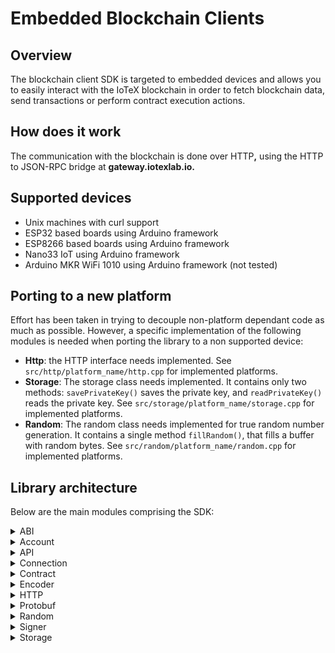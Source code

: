 # Embedded Blockchain Clients

## Overview

The blockchain client SDK is targeted to embedded devices and allows you to easily interact with the IoTeX blockchain in order to fetch blockchain data, send transactions or perform contract execution actions.

## How does it work

The communication with the blockchain is done over HTT&#x50;**,** using the HTTP to JSON-RPC bridge at **gateway.iotexlab.io.**

## Supported devices

* Unix machines with curl support
* ESP32 based boards using Arduino framework
* ESP8266 based boards using Arduino framework
* Nano33 IoT using Arduino framework
* Arduino MKR WiFi 1010 using Arduino framework (not tested)

## Porting to a new platform

Effort has been taken in trying to decouple non-platform dependant code as much as possible. However, a specific implementation of the following modules is needed when porting the library to a non supported device:

* **Http**: the HTTP interface needs implemented. See `src/http/platform_name/http.cpp` for implemented platforms.
* **Storage**: The storage class needs implemented. It contains only two methods: `savePrivateKey()` saves the private key, and `readPrivateKey()` reads the private key. See `src/storage/platform_name/storage.cpp` for implemented platforms.
* **Random**: The random class needs implemented for true random number generation. It contains a single method `fillRandom()`, that fills a buffer with random bytes. See `src/random/platform_name/random.cpp` for implemented platforms.

## Library architecture

Below are the main modules comprising the SDK:

<details>

<summary>ABI</summary>

Classes and functions to encode data using the Ethereum abi specification.

</details>

<details>

<summary>Account</summary>

Classes and functions to create a wallet from a private key, obtain the address and send actions to the blockchain.

</details>

<details>

<summary>API</summary>

Classes and functions that wrap the HTTP endpoint calls to interact with the blockchain.

</details>

<details>

<summary>Connection</summary>

Classes and methods that represent a connection to the blockchain.

</details>

<details>

<summary>Contract</summary>

Classes and methods to interact with contracts.

</details>

<details>

<summary>Encoder</summary>

Classes and methods to perform different types of encoding (eg. bech32, protobuf, base64).

</details>

<details>

<summary>HTTP</summary>

Classes and methods to perform HTTP requests.

</details>

<details>

<summary>Protobuf</summary>

Classes and methods to handle protobuf message serialization and deserialization.

</details>

<details>

<summary>Random</summary>

Random generator implementations for each platform.

</details>

<details>

<summary>Signer</summary>

Classes and functions to sign messages.

</details>

<details>

<summary>Storage</summary>

Classes and functions to store and read the private key from persistent storage.

</details>

